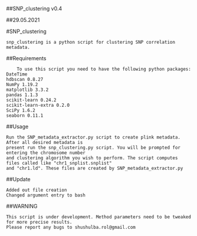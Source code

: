 ##SNP_clustering v0.4 

##29.05.2021

#SNP_clustering

	snp_clustering is a python script for clustering SNP correlation metadata.

##Requirements

		To use this script you need to have the following python packages:
	DateTime
	hdbscan 0.8.27
	NumPy 1.19.2
	matplotlib 3.3.2
	pandas 1.1.3
	scikit-learn 0.24.2
	scikit-learn-extra 0.2.0
	SciPy 1.6.2
	seaborn 0.11.1

##Usage

	Run the SNP_metadata_extractor.py script to create plink metadata. After all desired metadata is 
	present run the snp_clustering.py script. You will be prompted for entering the chromosome number 
	and clustering algorithm you wish to perform. The script computes files called like "chr1_snplist.snplist" 
	and "chr1.ld". These files are created by SNP_metadata_extractor.py
	
##Update

	Added out file creation
	Changed argument entry to bash

##WARNING

	This script is under development. Method parameters need to be tweaked for more precise results. 
	Please report any bugs to shushulba.rol@gmail.com
